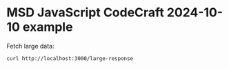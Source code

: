 # MSD JavaScript CodeCraft 2024-10-10 example

Fetch large data:

```bash
curl http://localhost:3000/large-response
```
